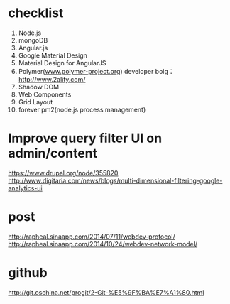 checklist
=========

1. Node.js
2. mongoDB
3. Angular.js
4. Google Material Design
5. Material Design for AngularJS
6. Polymer(www.polymer-project.org) developer bolg：http://www.2ality.com/
7. Shadow DOM
8. Web Components
9. Grid Layout
10. forever pm2(node.js process management)


Improve query filter UI on admin/content
====
https://www.drupal.org/node/355820
http://www.digitaria.com/news/blogs/multi-dimensional-filtering-google-analytics-ui


post
====
http://rapheal.sinaapp.com/2014/07/11/webdev-protocol/
http://rapheal.sinaapp.com/2014/10/24/webdev-network-model/

github
=====
http://git.oschina.net/progit/2-Git-%E5%9F%BA%E7%A1%80.html



